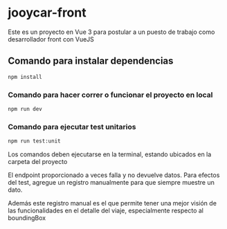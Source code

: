 # jooycar-front

Este es un proyecto en Vue 3 para postular a un puesto de trabajo como
desarrollador front con VueJS

## Comando para instalar dependencias

```sh
npm install
```

### Comando para hacer correr o funcionar el proyecto en local

```sh
npm run dev

```

### Comando para ejecutar test unitarios

```sh
npm run test:unit
```

Los comandos deben ejecutarse en la terminal, estando ubicados en la
carpeta del proyecto

El endpoint proporcionado a veces falla y no devuelve datos. Para efectos
del test, agregue un registro manualmente para que siempre muestre un dato.

Además este registro manual es el que permite tener una mejor visión de las
funcionalidades en el detalle del viaje, especialmente respecto al boundingBox